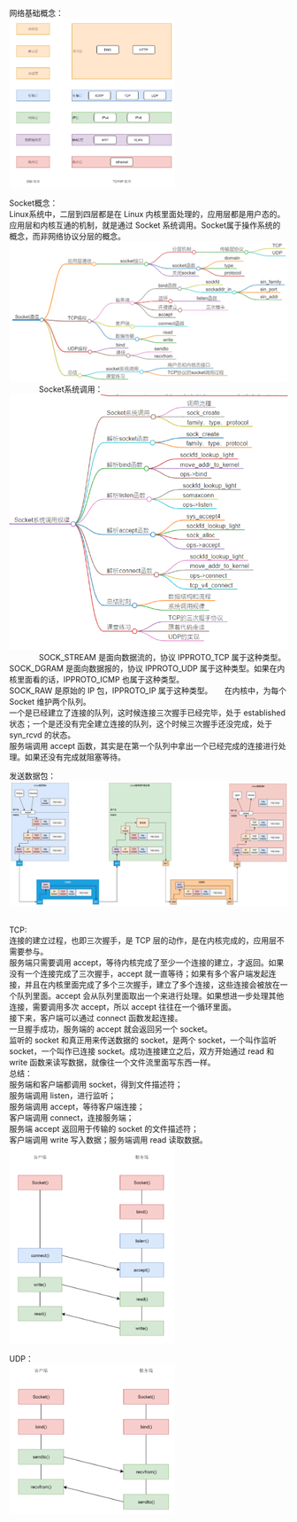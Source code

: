 网络基础概念：   
<img src="https://github.com/Yongli-Lisa/Linux-Notes1/blob/7a98ac69a9979b5a15cd97b0f5d63819dcc2ea3f/Img/%E7%BD%91%E7%BB%9C%E9%80%9A%E4%BF%A1/OSI%E6%A8%A1%E5%9E%8B.PNG" width="300px">
&emsp;
&emsp;
&emsp;

Socket概念：   
Linux系统中，二层到四层都是在 Linux 内核里面处理的，应用层都是用户态的。   
应用层和内核互通的机制，就是通过 Socket 系统调用。Socket属于操作系统的概念，而非网络协议分层的概念。   
<img src="https://github.com/Yongli-Lisa/Linux-Notes1/blob/cc012dded2b0dd0382dfe6057b937066cbde7fa6/Img/%E7%BD%91%E7%BB%9C%E9%80%9A%E4%BF%A1/Socket%E9%80%9A%E4%BF%A1.PNG" width="600px">   
&emsp;
&emsp;
&emsp;
Socket系统调用：   
<img src="https://github.com/Yongli-Lisa/Linux-Notes1/blob/00aade7183a7dd5ffe6519bd2f5dfcbbf5814f16/Img/%E7%BD%91%E7%BB%9C%E9%80%9A%E4%BF%A1/Socket%E7%B3%BB%E7%BB%9F%E8%B0%83%E7%94%A8.PNG" width="600px">
&emsp;
&emsp;
&emsp;
SOCK_STREAM 是面向数据流的，协议 IPPROTO_TCP 属于这种类型。   
SOCK_DGRAM 是面向数据报的，协议 IPPROTO_UDP 属于这种类型。如果在内核里面看的话，IPPROTO_ICMP 也属于这种类型。   
SOCK_RAW 是原始的 IP 包，IPPROTO_IP 属于这种类型。
&emsp;
在内核中，为每个 Socket 维护两个队列。   
一个是已经建立了连接的队列，这时候连接三次握手已经完毕，处于 established 状态；一个是还没有完全建立连接的队列，这个时候三次握手还没完成，处于 syn_rcvd 的状态。    
服务端调用 accept 函数，其实是在第一个队列中拿出一个已经完成的连接进行处理。如果还没有完成就阻塞等待。
&emsp;
&emsp;
&emsp;

发送数据包：   
<img src="https://github.com/Yongli-Lisa/Linux-Notes1/blob/7a98ac69a9979b5a15cd97b0f5d63819dcc2ea3f/Img/%E7%BD%91%E7%BB%9C%E9%80%9A%E4%BF%A1/%E5%8F%91%E9%80%81%E6%95%B0%E6%8D%AE%E5%8C%85.PNG" width="800px">   
&emsp;
&emsp;
&emsp;

TCP:   
连接的建立过程，也即三次握手，是 TCP 层的动作，是在内核完成的，应用层不需要参与。   
服务端只需要调用 accept，等待内核完成了至少一个连接的建立，才返回。如果没有一个连接完成了三次握手，accept 就一直等待；如果有多个客户端发起连接，并且在内核里面完成了多个三次握手，建立了多个连接，这些连接会被放在一个队列里面。accept 会从队列里面取出一个来进行处理。如果想进一步处理其他连接，需要调用多次 accept，所以 accept 往往在一个循环里面。   
接下来，客户端可以通过 connect 函数发起连接。  
一旦握手成功，服务端的 accept 就会返回另一个 socket。   
监听的 socket 和真正用来传送数据的 socket，是两个 socket，一个叫作监听 socket，一个叫作已连接 socket。成功连接建立之后，双方开始通过 read 和 write 函数来读写数据，就像往一个文件流里面写东西一样。   
总结：   
服务端和客户端都调用 socket，得到文件描述符；   
服务端调用 listen，进行监听；   
服务端调用 accept，等待客户端连接；   
客户端调用 connect，连接服务端；   
服务端 accept 返回用于传输的 socket 的文件描述符；   
客户端调用 write 写入数据；服务端调用 read 读取数据。   
<img src="https://github.com/Yongli-Lisa/Linux-Notes1/blob/41e28270bbb1164308efdec579ae0aee4732cf36/Img/%E7%BD%91%E7%BB%9C%E9%80%9A%E4%BF%A1/TCP.PNG" width="300px">
&emsp;
&emsp;
&emsp;

UDP：   
<img src="https://github.com/Yongli-Lisa/Linux-Notes1/blob/41e28270bbb1164308efdec579ae0aee4732cf36/Img/%E7%BD%91%E7%BB%9C%E9%80%9A%E4%BF%A1/UDP.PNG" width="300px">
